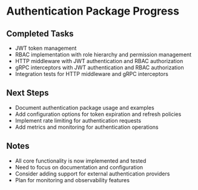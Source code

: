 # Authentication Package Progress

## Completed Tasks
- JWT token management
- RBAC implementation with role hierarchy and permission management
- HTTP middleware with JWT authentication and RBAC authorization
- gRPC interceptors with JWT authentication and RBAC authorization
- Integration tests for HTTP middleware and gRPC interceptors

## Next Steps
- Document authentication package usage and examples
- Add configuration options for token expiration and refresh policies
- Implement rate limiting for authentication requests
- Add metrics and monitoring for authentication operations

## Notes
- All core functionality is now implemented and tested
- Need to focus on documentation and configuration
- Consider adding support for external authentication providers
- Plan for monitoring and observability features 
